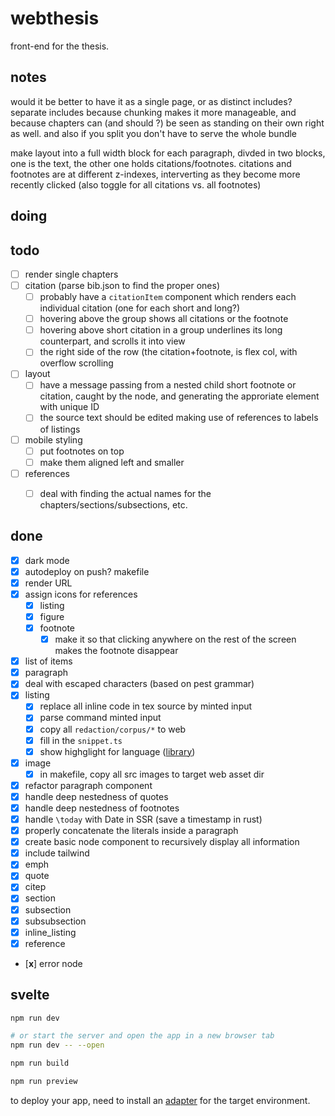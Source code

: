 # webthesis

front-end for the thesis.

## notes

would it be better to have it as a single page, or as distinct includes? separate includes because chunking makes it more manageable, and because chapters can (and should ?) be seen as standing on their own right as well. and also if you split you don't have to serve the whole bundle

make layout into a full width block for each paragraph, divded in two blocks, one is the text, the other one holds citations/footnotes. citations and footnotes are at different z-indexes, interverting as they become more recently clicked (also toggle for all citations vs. all footnotes)

## doing

## todo

- [ ] render single chapters
- [ ] citation (parse bib.json to find the proper ones)
  - [ ] probably have a `citationItem` component which renders each individual citation (one for each short and long?)
  - [ ] hovering above the group shows all citations or the footnote
  - [ ] hovering above short citation in a group underlines its long counterpart, and scrolls it into view
  - [ ] the right side of the row (the citation+footnote, is flex col, with overflow scrolling
- [ ] layout
  - [ ] have a message passing from a nested child short footnote or citation, caught by the node, and generating the approriate element with unique ID
  - [ ] the source text should be edited making use of references to labels of listings
- [ ] mobile styling
  - [ ] put footnotes on top
  - [ ] make them aligned left and smaller
- [ ] references
  - [ ] deal with finding the actual names for the chapters/sections/subsections, etc.


## done
- [x] dark mode
- [x] autodeploy on push? makefile
- [x] render URL
- [x] assign icons for references
  - [x] listing
  - [x] figure
  - [x] footnote
    - [x] make it so that clicking anywhere on the rest of the screen makes the footnote disappear
- [x] list of items
- [x] paragraph
- [x] deal with escaped characters (based on pest grammar)
- [x] listing
  - [x] replace all inline code in tex source by minted input
  - [x] parse command minted input
  - [x] copy all `redaction/corpus/*` to web
  - [x] fill in the `snippet.ts`
  - [x] show highglight for language ([library](https://github.com/highlightjs/highlight.js))
- [x] image
  - [x] in makefile, copy all src images to target web asset dir
- [x] refactor paragraph component
- [x] handle deep nestedness of quotes
- [x] handle deep nestedness of footnotes
- [x] handle `\today` with Date in SSR (save a timestamp in rust)
- [x] properly concatenate the literals inside a paragraph
- [x] create basic node component to recursively display all information
- [x] include tailwind
- [x] emph
- [x] quote
- [x] citep
- [x] section
- [x] subsection
- [x] subsubsection
- [x] inline_listing
- [x] reference
- [**x**] error node


## svelte

```bash
npm run dev

# or start the server and open the app in a new browser tab
npm run dev -- --open

npm run build

npm run preview
```

to deploy your app, need to install an [adapter](https://kit.svelte.dev/docs/adapters) for the target environment.
